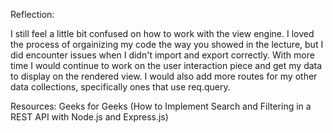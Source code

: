 Reflection:

I still feel a little bit confused on how to work with the view engine. I loved the process of orgainizing my code the way you showed in the lecture, but I did encounter issues when I didn't import and export correctly. With more time I would continue to work on the user interaction piece and get my data to display on the rendered view. I would also add more routes for my other data collections, specifically ones that use req.query. 

Resources: Geeks for Geeks (How to Implement Search and Filtering in a REST API with Node.js and Express.js)